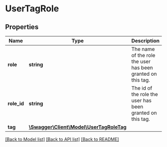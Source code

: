 # UserTagRole

## Properties
Name | Type | Description | Notes
------------ | ------------- | ------------- | -------------
**role** | **string** | The name of the role the user has been granted on this tag. | [optional] 
**role_id** | **string** | The id of the role the user has been granted on this tag. | 
**tag** | [**\Swagger\Client\Model\UserTagRoleTag**](UserTagRoleTag.md) |  | 

[[Back to Model list]](../README.md#documentation-for-models) [[Back to API list]](../README.md#documentation-for-api-endpoints) [[Back to README]](../README.md)


